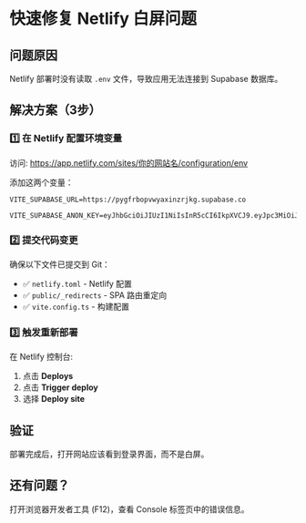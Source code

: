 # 快速修复 Netlify 白屏问题

## 问题原因
Netlify 部署时没有读取 `.env` 文件，导致应用无法连接到 Supabase 数据库。

## 解决方案（3步）

### 1️⃣ 在 Netlify 配置环境变量

访问: https://app.netlify.com/sites/你的网站名/configuration/env

添加这两个变量：

```
VITE_SUPABASE_URL=https://pygfrbopvwyaxinzrjkg.supabase.co

VITE_SUPABASE_ANON_KEY=eyJhbGciOiJIUzI1NiIsInR5cCI6IkpXVCJ9.eyJpc3MiOiJzdXBhYmFzZSIsInJlZiI6InB5Z2ZyYm9wdnd5YXhpbnpyamtnIiwicm9sZSI6ImFub24iLCJpYXQiOjE3NjA2NjYyNTgsImV4cCI6MjA3NjI0MjI1OH0.962rwi1sSzM4MFVgcyujZrN4sknGkNx6ctQI_icMpA4
```

### 2️⃣ 提交代码变更

确保以下文件已提交到 Git：
- ✅ `netlify.toml` - Netlify 配置
- ✅ `public/_redirects` - SPA 路由重定向
- ✅ `vite.config.ts` - 构建配置

### 3️⃣ 触发重新部署

在 Netlify 控制台:
1. 点击 **Deploys**
2. 点击 **Trigger deploy**
3. 选择 **Deploy site**

## 验证

部署完成后，打开网站应该看到登录界面，而不是白屏。

## 还有问题？

打开浏览器开发者工具 (F12)，查看 Console 标签页中的错误信息。
